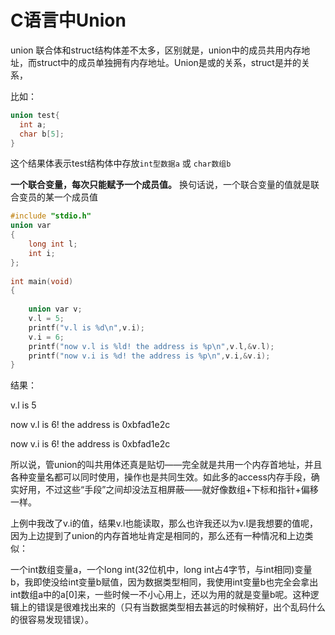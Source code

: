 # C语言中Union

union 联合体和struct结构体差不太多，区别就是，union中的成员共用内存地址，而struct中的成员单独拥有内存地址。Union是或的关系，struct是并的关系，

比如：

```c
union test{
  int a;
  char b[5];
}
```

这个结果体表示test结构体中存放`int型数据a` 或 `char数组b`

**一个联合变量，每次只能赋予一个成员值。** 换句话说，一个联合变量的值就是联合变员的某一个成员值

```c
#include "stdio.h"
union var
{
    long int l;
    int i;
};
 
int main(void)
{
 
    union var v;
    v.l = 5;
    printf("v.l is %d\n",v.i);
    v.i = 6;
    printf("now v.l is %ld! the address is %p\n",v.l,&v.l);
    printf("now v.i is %d! the address is %p\n",v.i,&v.i);
}
```

结果：

v.l is 5

now v.l is 6! the address is 0xbfad1e2c

now v.i is 6! the address is 0xbfad1e2c

所以说，管union的叫共用体还真是贴切——完全就是共用一个内存首地址，并且各种变量名都可以同时使用，操作也是共同生效。如此多的access内存手段，确实好用，不过这些“手段”之间却没法互相屏蔽——就好像数组+下标和指针+偏移一样。

上例中我改了v.i的值，结果v.l也能读取，那么也许我还以为v.l是我想要的值呢，因为上边提到了union的内存首地址肯定是相同的，那么还有一种情况和上边类似：

一个int数组变量a，一个long int(32位机中，long int占4字节，与int相同)变量b，我即使没给int变量b赋值，因为数据类型相同，我使用int变量b也完全会拿出int数组a中的a[0]来，一些时候一不小心用上，还以为用的就是变量b呢。这种逻辑上的错误是很难找出来的（只有当数据类型相去甚远的时候稍好，出个乱码什么的很容易发现错误）。

